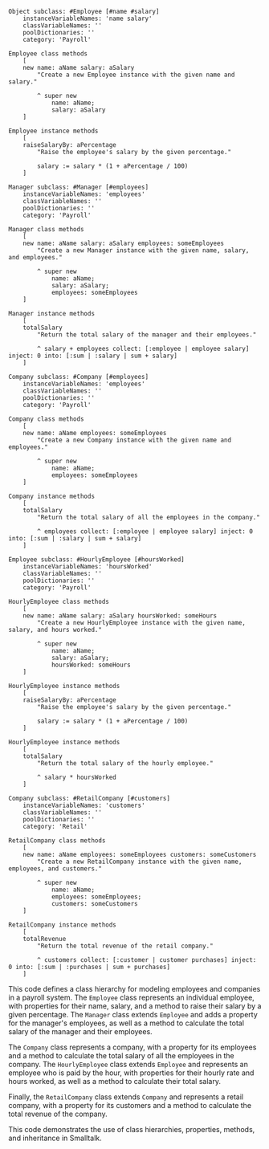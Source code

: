 ```smalltalk
Object subclass: #Employee [#name #salary]
    instanceVariableNames: 'name salary'
    classVariableNames: ''
    poolDictionaries: ''
    category: 'Payroll'

Employee class methods
    [
    new name: aName salary: aSalary
        "Create a new Employee instance with the given name and salary."

        ^ super new
            name: aName;
            salary: aSalary
    ]

Employee instance methods
    [
    raiseSalaryBy: aPercentage
        "Raise the employee's salary by the given percentage."

        salary := salary * (1 + aPercentage / 100)
    ]

Manager subclass: #Manager [#employees]
    instanceVariableNames: 'employees'
    classVariableNames: ''
    poolDictionaries: ''
    category: 'Payroll'

Manager class methods
    [
    new name: aName salary: aSalary employees: someEmployees
        "Create a new Manager instance with the given name, salary, and employees."

        ^ super new
            name: aName;
            salary: aSalary;
            employees: someEmployees
    ]

Manager instance methods
    [
    totalSalary
        "Return the total salary of the manager and their employees."

        ^ salary + employees collect: [:employee | employee salary] inject: 0 into: [:sum | :salary | sum + salary]
    ]

Company subclass: #Company [#employees]
    instanceVariableNames: 'employees'
    classVariableNames: ''
    poolDictionaries: ''
    category: 'Payroll'

Company class methods
    [
    new name: aName employees: someEmployees
        "Create a new Company instance with the given name and employees."

        ^ super new
            name: aName;
            employees: someEmployees
    ]

Company instance methods
    [
    totalSalary
        "Return the total salary of all the employees in the company."

        ^ employees collect: [:employee | employee salary] inject: 0 into: [:sum | :salary | sum + salary]
    ]

Employee subclass: #HourlyEmployee [#hoursWorked]
    instanceVariableNames: 'hoursWorked'
    classVariableNames: ''
    poolDictionaries: ''
    category: 'Payroll'

HourlyEmployee class methods
    [
    new name: aName salary: aSalary hoursWorked: someHours
        "Create a new HourlyEmployee instance with the given name, salary, and hours worked."

        ^ super new
            name: aName;
            salary: aSalary;
            hoursWorked: someHours
    ]

HourlyEmployee instance methods
    [
    raiseSalaryBy: aPercentage
        "Raise the employee's salary by the given percentage."

        salary := salary * (1 + aPercentage / 100)
    ]

HourlyEmployee instance methods
    [
    totalSalary
        "Return the total salary of the hourly employee."

        ^ salary * hoursWorked
    ]

Company subclass: #RetailCompany [#customers]
    instanceVariableNames: 'customers'
    classVariableNames: ''
    poolDictionaries: ''
    category: 'Retail'

RetailCompany class methods
    [
    new name: aName employees: someEmployees customers: someCustomers
        "Create a new RetailCompany instance with the given name, employees, and customers."

        ^ super new
            name: aName;
            employees: someEmployees;
            customers: someCustomers
    ]

RetailCompany instance methods
    [
    totalRevenue
        "Return the total revenue of the retail company."

        ^ customers collect: [:customer | customer purchases] inject: 0 into: [:sum | :purchases | sum + purchases]
    ]
```

This code defines a class hierarchy for modeling employees and companies in a payroll system. The `Employee` class represents an individual employee, with properties for their name, salary, and a method to raise their salary by a given percentage. The `Manager` class extends `Employee` and adds a property for the manager's employees, as well as a method to calculate the total salary of the manager and their employees.

The `Company` class represents a company, with a property for its employees and a method to calculate the total salary of all the employees in the company. The `HourlyEmployee` class extends `Employee` and represents an employee who is paid by the hour, with properties for their hourly rate and hours worked, as well as a method to calculate their total salary.

Finally, the `RetailCompany` class extends `Company` and represents a retail company, with a property for its customers and a method to calculate the total revenue of the company.

This code demonstrates the use of class hierarchies, properties, methods, and inheritance in Smalltalk.